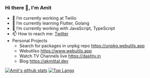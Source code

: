 ### Hi there 👋, I'm Amit


- 🔭 I’m currently working at Twilio
- 🌱 I’m currently learning Flutter, Golang
- 👯 I’m currently working with JavaScript, TypeScript
- 📫 How to reach me: [Twitter](http://twitter.com/ak_mittal)
- Personal Projects 
  - Search for packages in unpkg repo https://unpkg.webutils.app
  - Webutilso https://www.webutils.app
  - Watch TV Channels live https://dashtv.in
  - Blog https://akmittal.dev

[![Amit's github stats](https://github-readme-stats.vercel.app/api?username=akmittal&show_icons=true&theme=radical)](https://github.com/anuraghazra/github-readme-stats)
[![Top Langs](https://github-readme-stats.vercel.app/api/top-langs/?username=akmittal&layout=compact&show_icons=true&theme=radical)](https://github.com/anuraghazra/github-readme-stats)


